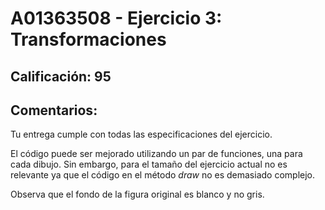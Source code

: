 # A01363508 - Ejercicio 3: Transformaciones

## **Calificación**: 95

## **Comentarios**:

Tu entrega cumple con todas las especificaciones del ejercicio.

El código puede ser mejorado utilizando un par de funciones, una para cada dibujo. Sin embargo, para el tamaño del ejercicio actual no es relevante ya que el código en el método *draw* no es demasiado complejo.

Observa que el fondo de la figura original es blanco y no gris.

